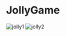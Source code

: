 # JollyGame

![jolly1](https://user-images.githubusercontent.com/105678913/224466873-453096a1-65fd-4973-b7a1-73be931028bf.png)
![jolly2](https://user-images.githubusercontent.com/105678913/224466874-c40562b2-676f-4a3e-b25a-d241d89467d3.png)
